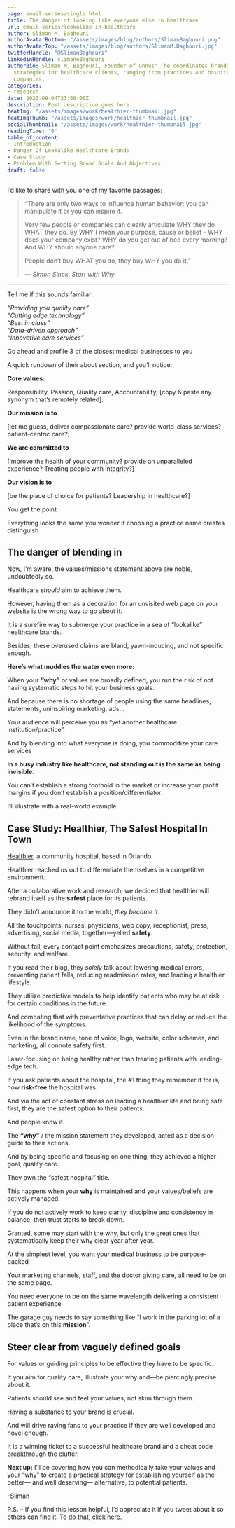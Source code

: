 ```yaml
---
page: email-series/single.html
title: The danger of looking like everyone else in healthcare
url: email-series/lookalike-in-healthcare
author: Sliman M. Baghouri
authorAvatarBottom: "/assets/images/blog/authors/SlimanBaghouri.png"
authorAvatarTop: "/assets/images/blog/authors/SlimanM.Baghouri.jpg"
twitterHandle: "@SlimanBaghouri"
linkedinHandle: slimaneBaghouri
authorBio: Sliman M. Baghouri, Founder of unnus™, he coordinates branding and marketing
  strategies for healthcare clients, ranging from practices and hospitals to pharmaceutical
  companies.
categories:
- research
date: 2020-09-04T23:00:00Z
description: Post description goes here
featImg: "/assets/images/work/healthier-thumbnail.jpg"
featImgThumb: "/assets/images/work/healthier-thumbnail.jpg"
socialThumbnail: "/assets/images/work/healthier-thumbnail.jpg"
readingTime: "6"
table_of_content:
- Introduction
- Danger Of Lookalike Healthcare Brands
- Case Study
- Problem With Setting Broad Goals And Objectives
draft: false
---
```


<section id="Introduction">
<div class="hook">
<p>I’d like to share with you one of my favorite passages:</p>
</div>		


<blockquote>
<p>“There are only two ways to influence human behavior: you can manipulate it or you can inspire it.</p>

<p>Very few people or companies can clearly articulate WHY they do WHAT they do. By WHY I mean your purpose, cause or belief - WHY does your company exist? WHY do you get out of bed every morning? And WHY should anyone care?
</p>

<p>
	
People don’t buy WHAT you do, they buy WHY you do it.”
</p>

   
<p><cite>― Simon Sinek, Start with Why</cite></p>
</blockquote>

<hr>
<p>Tell me if this sounds familiar:</p>

<p> <em> “Providing you quality care” </em><br><em> “Cutting edge technology” </em><br><em> “Best in class”</em><br><em>“Data-driven approach”</em><br><em> “Innovative care services”</em></p>
<p>
Go ahead and profile 3 of the closest medical businesses to you
</p>
<p>
A quick rundown of their about section, and you’ll notice:
</p>
<p>
	
<b>Core values:</b>
</p>
<p>
	Responsibility, Passion, Quality care, Accountability, [copy & paste any synonym that’s remotely related].
</p>

<p>
	
<b>Our mission is to</b>
</p>
<p>
	
[let me guess, deliver compassionate care? provide world-class services? patient-centric care?]
</p>
<p>
	
<b>We are committed to</b> 
</p>
<p>
	
[improve the health of your community? provide an unparalleled experience? Treating people with integrity?]
</p>
<p>
	
<b>Our vision is to </b>
</p>
<p>
	
[be the place of choice for patients? Leadership in healthcare?]
</p>
<p>
	
You get the point
</p>

<p>
	
Everything looks the same you wonder if choosing a practice name creates distinguish
</p>
</section>
<section id="DangerOfLookalikeHealthcareBrands">
<h2>The danger of blending in</h2>

<p>
	
Now, I’m aware, the values/missions statement above are noble, undoubtedly so.
</p>
<p>
	
Healthcare <em>should</em> aim to achieve them.
</p>
<p>
	
However, having them as a decoration for an unvisited web page on your website is the wrong way to go about it.
</p>
<p>
	
It is a surefire way to submerge your practice in a sea of “lookalike” healthcare brands.
</p>
<p>
	
Besides, these overused claims are bland, yawn-inducing, and not specific enough.
</p>

<p>
	
<b>Here’s what muddies the water even more:</b>
</p>

<p>
	
When your <b>“why”</b> or values are broadly defined, you run the risk of not having systematic steps to hit your business goals.
</p>

<p>
	
And because there is no shortage of people using the same headlines, statements, uninspiring marketing, ads...
</p>
<p>
	
Your audience will perceive you as “yet another healthcare institution/practice”.
</p>
<p>
	
And by blending into what everyone is doing, you commoditize your care services
</p>
<p>
	
<b>In a busy industry like healthcare, not standing out is the same as being invisible</b>.
</p>

<p>
	
You can’t establish a strong foothold in the market or increase your profit margins if you don’t establish a position/differentiator.
</p>
<p>
	
I’ll illustrate with a real-world example.
</p>

</section>

<section id="CaseStudy">
	<h2>Case Study: Healthier, The Safest Hospital In Town</h2>
	<p>
		
<a target="_blank" href="/case-studies/healthier">Healthier</a>, a community hospital, based in Orlando.
	</p>
<p>
	
Healthier reached us out to differentiate themselves in a competitive environment.
</p>
<p>
	
After a collaborative work and research, we decided that healthier will rebrand itself as the <b>safest</b> place for its patients.
</p>
<p>
	
They didn’t announce it to the world, <em>they became it</em>.
</p>

<p>
	
All the touchpoints, nurses, physicians, web copy, receptionist, press, advertising, social media, together—yelled <b>safety</b>.
</p>
<p>
	
Without fail, every contact point emphasizes precautions, safety, protection, security, and welfare.
</p>
<p>
	
If you read their blog, they <em>solely</em> talk about lowering medical errors, preventing patient falls, reducing readmission rates, and leading a healthier lifestyle.
</p>
<p>
	
They utilize predictive models to help identify patients who may be at risk for certain conditions in the future.
</p>
<p>
	
And combating that with preventative practices that can delay or reduce the likelihood of the symptoms.
</p>

<p>
	
Even in the brand name, tone of voice, logo, website, color schemes, and marketing, all connote safety first.
</p>
<p>
	
Laser-focusing on being healthy rather than treating patients with leading-edge tech.
</p>
<p>
	
If you ask patients about the hospital, the #1 thing they remember it for is, how <b>risk-free</b> the hospital was.
</p>
<p>
	
And via the act of constant stress on leading a healthier life and being safe first, they are the safest option to their patients.
</p>
<p>
	
And people know it.
</p>

<p>
	
The <b>“why”</b> / the mission statement they developed, acted as a decision-guide to their actions.
</p>
<p>
	
And by being specific and focusing on one thing, they achieved a higher goal, quality care.
</p>
<p>
	
They own the “safest hospital” title.
</p>
<p>
	
This happens when your <b>why</b> is maintained and your values/beliefs are actively managed. 
</p>
<p>
	
If you do not actively work to keep clarity, discipline and consistency in balance, then trust starts to break down. 
</p>
<p>
	
Granted, some may start with the why, but only the great ones that systematically keep their why clear year after year.
</p>
<p>
	
At the simplest level, you want your medical business to be purpose-backed 
</p>
<p>
	
Your marketing channels, staff, and the doctor giving care, all need to be on the same page. 
</p>
<p>
	
You need everyone to be on the same wavelength delivering a consistent patient experience 
</p>
<p>
	
The garage guy needs to say something like “I work in the parking lot of a place that’s on this <b>mission</b>”.
</p>
</section>


<section id="ProblemWithSettingBroadGoalsAndObjectives">
	
<h2>Steer clear from vaguely defined goals</h2>
<p>
	
For values or guiding principles to be effective they have to be specific. 
</p>
<p>
	
If you aim for quality care, illustrate your why and—be piercingly precise about it.
</p>
<p>
	
Patients should see and feel your values, not skim through them.
</p>
<p>
	
Having a substance to your brand is crucial.
</p>
<p>
	
And will drive raving fans to your practice if they are well developed and novel enough.
</p>
<p>
	
It is a winning ticket to a successful healthcare brand and a cheat code breakthrough the clutter.  
</p>

</section>
<p>
	
<b>Next up:</b> I’ll be covering how you can methodically take your values and your “why” to create a practical strategy for establishing yourself as the better— and well deserving— alternative, to potential patients.
</p>
<p>
	
-Sliman
</p>


<p>P.S. – If you find this lesson helpful, I’d appreciate it if you tweet about it so others can find it.  To do that, <a href="#">click here</a>.</p>